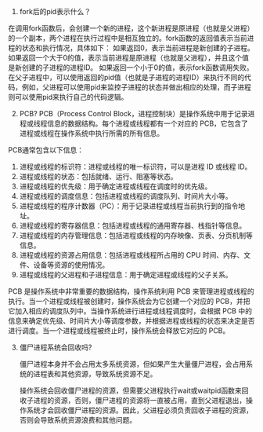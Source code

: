 1. fork后的pid表示什么？

  在调用fork函数后，会创建一个新的进程，这个新进程是原进程（也就是父进程）的一个副本，两个进程在执行过程中是相互独立的。fork函数的返回值表示当前进程的状态和执行情况，具体如下：
  如果返回0，表示当前进程是新创建的子进程。
  如果返回一个大于0的值，表示当前进程是原进程（也就是父进程），并且这个值是新创建的子进程的进程ID。
  如果返回一个小于0的值，表示fork函数调用失败。
  在父子进程中，可以使用返回的pid值（也就是子进程的进程ID）来执行不同的代码，例如，父进程可以使用pid来监控子进程的状态并做出相应的处理，而子进程则可以使用pid来执行自己的代码逻辑。

2. 
    PCB?
    PCB（Process Control Block，进程控制块）是操作系统中用于记录进程或线程信息的数据结构。每个进程或线程都有一个对应的 PCB，它包含了进程或线程在操作系统中执行所需的所有信息。

  PCB通常包含以下信息：

  1. 进程或线程的标识符：进程或线程的唯一标识符，可以是进程 ID 或线程 ID。
  2. 进程或线程的状态：包括就绪、运行、阻塞等状态。
  3. 进程或线程的优先级：用于确定进程或线程在调度时的优先级。
  4. 进程或线程的调度信息：包括进程或线程的调度队列、时间片大小等。
  5. 进程或线程的程序计数器（PC）：用于记录进程或线程当前执行到的指令地址。
  6. 进程或线程的寄存器信息：包括进程或线程的通用寄存器、栈指针等信息。
  7. 进程或线程的内存管理信息：包括进程或线程的内存映像、页表、分页机制等信息。
  8. 进程或线程的资源占用信息：包括进程或线程所占用的 CPU 时间、内存、文件、设备等资源的使用情况。
  9. 进程或线程的父进程和子进程信息：用于确定进程或线程的父子关系。

  PCB 是操作系统中非常重要的数据结构，操作系统利用 PCB 来管理进程或线程的执行。当一个进程或线程被创建时，操作系统会为它创建一个对应的 PCB，并把它加入相应的调度队列中。当操作系统进行进程或线程调度时，会根据 PCB 中的信息来确定优先级、时间片大小等调度参数，并根据进程或线程的状态来决定是否进行调度。当一个进程或线程被终止时，操作系统会释放它对应的 PCB。

3. 僵尸进程系统会回收吗?

	僵尸进程本身并不会占用太多系统资源，但如果产生大量僵尸进程，会占用系统的进程表和其他资源，导致系统资源不足。

	操作系统会回收僵尸进程的资源，但需要父进程执行wait或waitpid函数来回收子进程的资源，否则，僵尸进程的资源将一直被占用，直到父进程退出，操作系统才会回收僵尸进程的资源。因此，父进程必须负责回收子进程的资源，否则会导致系统资源浪费和其他问题。





